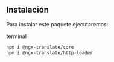 ## Instalación

Para instalar este paquete ejecutaremos:

<code-block>
  <span>terminal</span>

  ```bash
  npm i @ngx-translate/core
  npm i @ngx-translate/http-loader
  ```
</code-block>

